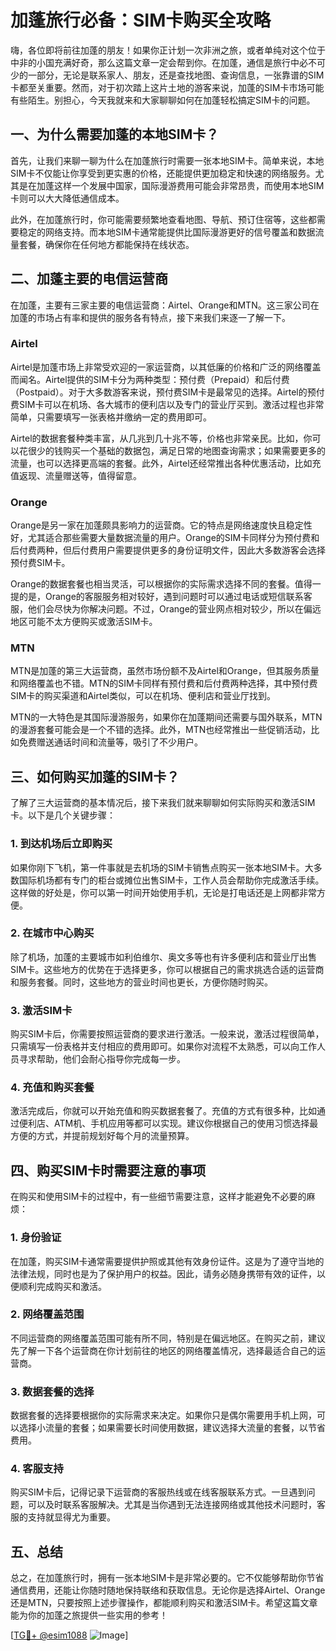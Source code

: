 # 加蓬旅行必备：SIM卡购买全攻略

嗨，各位即将前往加蓬的朋友！如果你正计划一次非洲之旅，或者单纯对这个位于中非的小国充满好奇，那么这篇文章一定会帮到你。在加蓬，通信是旅行中必不可少的一部分，无论是联系家人、朋友，还是查找地图、查询信息，一张靠谱的SIM卡都至关重要。然而，对于初次踏上这片土地的游客来说，加蓬的SIM卡市场可能有些陌生。别担心，今天我就来和大家聊聊如何在加蓬轻松搞定SIM卡的问题。

## 一、为什么需要加蓬的本地SIM卡？

首先，让我们来聊一聊为什么在加蓬旅行时需要一张本地SIM卡。简单来说，本地SIM卡不仅能让你享受到更实惠的价格，还能提供更加稳定和快速的网络服务。尤其是在加蓬这样一个发展中国家，国际漫游费用可能会非常昂贵，而使用本地SIM卡则可以大大降低通信成本。

此外，在加蓬旅行时，你可能需要频繁地查看地图、导航、预订住宿等，这些都需要稳定的网络支持。而本地SIM卡通常能提供比国际漫游更好的信号覆盖和数据流量套餐，确保你在任何地方都能保持在线状态。

## 二、加蓬主要的电信运营商

在加蓬，主要有三家主要的电信运营商：Airtel、Orange和MTN。这三家公司在加蓬的市场占有率和提供的服务各有特点，接下来我们来逐一了解一下。

### Airtel

Airtel是加蓬市场上非常受欢迎的一家运营商，以其低廉的价格和广泛的网络覆盖而闻名。Airtel提供的SIM卡分为两种类型：预付费（Prepaid）和后付费（Postpaid）。对于大多数游客来说，预付费SIM卡是最常见的选择。Airtel的预付费SIM卡可以在机场、各大城市的便利店以及专门的营业厅买到。激活过程也非常简单，只需要填写一张表格并缴纳一定的费用即可。

Airtel的数据套餐种类丰富，从几兆到几十兆不等，价格也非常亲民。比如，你可以花很少的钱购买一个基础的数据包，满足日常的地图查询需求；如果需要更多的流量，也可以选择更高端的套餐。此外，Airtel还经常推出各种优惠活动，比如充值返现、流量赠送等，值得留意。

### Orange

Orange是另一家在加蓬颇具影响力的运营商。它的特点是网络速度快且稳定性好，尤其适合那些需要大量数据流量的用户。Orange的SIM卡同样分为预付费和后付费两种，但后付费用户需要提供更多的身份证明文件，因此大多数游客会选择预付费SIM卡。

Orange的数据套餐也相当灵活，可以根据你的实际需求选择不同的套餐。值得一提的是，Orange的客服服务相对较好，遇到问题时可以通过电话或短信联系客服，他们会尽快为你解决问题。不过，Orange的营业网点相对较少，所以在偏远地区可能不太方便购买或激活SIM卡。

### MTN

MTN是加蓬的第三大运营商，虽然市场份额不及Airtel和Orange，但其服务质量和网络覆盖也不错。MTN的SIM卡同样有预付费和后付费两种选择，其中预付费SIM卡的购买渠道和Airtel类似，可以在机场、便利店和营业厅找到。

MTN的一大特色是其国际漫游服务，如果你在加蓬期间还需要与国外联系，MTN的漫游套餐可能会是一个不错的选择。此外，MTN也经常推出一些促销活动，比如免费赠送通话时间和流量等，吸引了不少用户。

## 三、如何购买加蓬的SIM卡？

了解了三大运营商的基本情况后，接下来我们就来聊聊如何实际购买和激活SIM卡。以下是几个关键步骤：

### 1. 到达机场后立即购买

如果你刚下飞机，第一件事就是去机场的SIM卡销售点购买一张本地SIM卡。大多数国际机场都有专门的柜台或摊位出售SIM卡，工作人员会帮助你完成激活手续。这样做的好处是，你可以第一时间开始使用手机，无论是打电话还是上网都非常方便。

### 2. 在城市中心购买

除了机场，加蓬的主要城市如利伯维尔、奥文多等也有许多便利店和营业厅出售SIM卡。这些地方的优势在于选择更多，你可以根据自己的需求挑选合适的运营商和服务套餐。同时，这些地方的营业时间也更长，方便你随时购买。

### 3. 激活SIM卡

购买SIM卡后，你需要按照运营商的要求进行激活。一般来说，激活过程很简单，只需填写一份表格并支付相应的费用即可。如果你对流程不太熟悉，可以向工作人员寻求帮助，他们会耐心指导你完成每一步。

### 4. 充值和购买套餐

激活完成后，你就可以开始充值和购买数据套餐了。充值的方式有很多种，比如通过便利店、ATM机、手机应用等都可以实现。建议你根据自己的使用习惯选择最方便的方式，并提前规划好每个月的流量预算。

## 四、购买SIM卡时需要注意的事项

在购买和使用SIM卡的过程中，有一些细节需要注意，这样才能避免不必要的麻烦：

### 1. 身份验证

在加蓬，购买SIM卡通常需要提供护照或其他有效身份证件。这是为了遵守当地的法律法规，同时也是为了保护用户的权益。因此，请务必随身携带有效的证件，以便顺利完成购买和激活。

### 2. 网络覆盖范围

不同运营商的网络覆盖范围可能有所不同，特别是在偏远地区。在购买之前，建议先了解一下各个运营商在你计划前往的地区的网络覆盖情况，选择最适合自己的运营商。

### 3. 数据套餐的选择

数据套餐的选择要根据你的实际需求来决定。如果你只是偶尔需要用手机上网，可以选择小流量的套餐；如果需要长时间使用数据，建议选择大流量的套餐，以节省费用。

### 4. 客服支持

购买SIM卡后，记得记录下运营商的客服热线或在线客服联系方式。一旦遇到问题，可以及时联系客服解决。尤其是当你遇到无法连接网络或其他技术问题时，客服的支持就显得尤为重要。

## 五、总结

总之，在加蓬旅行时，拥有一张本地SIM卡是非常必要的。它不仅能够帮助你节省通信费用，还能让你随时随地保持联络和获取信息。无论你是选择Airtel、Orange还是MTN，只要按照上述步骤操作，都能顺利购买和激活SIM卡。希望这篇文章能为你的加蓬之旅提供一些实用的参考！

[[TG💪+ @esim1088](https://t.me/s/esim1088) ![Image](https://i.postimg.cc/4NQfJmqS/Snipaste-2025-05-13-00-14-12.png)]